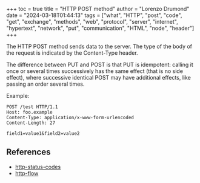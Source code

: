 +++
toc = true
title = "HTTP POST method"
author = "Lorenzo Drumond"
date = "2024-03-18T01:44:13"
tags = ["what",  "HTTP",  "post",  "code",  "get",  "exchange",  "methods",  "web",  "protocol",  "server",  "internet",  "hypertext",  "network",  "put",  "communication",  "HTML",  "node",  "header"]
+++


The HTTP POST method sends data to the server. The type of the body of the request is indicated by the Content-Type header.

The difference between PUT and POST is that PUT is idempotent: calling it once or several times successively has the same effect (that is no side effect), where successive identical POST may have additional effects, like passing an order several times.

Example:
```curl
POST /test HTTP/1.1
Host: foo.example
Content-Type: application/x-www-form-urlencoded
Content-Length: 27

field1=value1&field2=value2
```

## References
- [http-status-codes](/wiki/http-status-codes/)
- [http-flow](/wiki/http-flow/)
